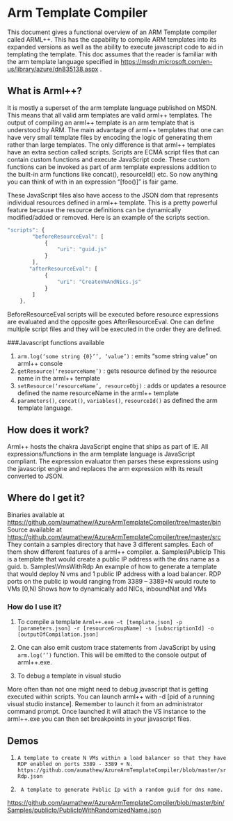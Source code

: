 # Arm Template Compiler

This document gives a functional overview of an ARM Template compiler called ARML++. This has the capability to compile ARM templates into its expanded versions as well as the ability to execute javascript code to aid in templating the template. This doc assumes that the reader is familiar with the arm template language specified in https://msdn.microsoft.com/en-us/library/azure/dn835138.aspx  . 

## What is Arml++?

It is mostly a superset of the arm template language published on MSDN. This means that all valid arm templates are valid arml++ templates. The output of compiling an arml++ template is an arm template that is understood by ARM. The main advantage of arml++ templates that one can have very small template files by encoding the logic of generating them rather than large templates. The only difference is that arml++ templates have an extra section called scripts. Scripts are ECMA script files that can contain custom functions and execute JavaScript code. These custom functions can be invoked as part of arm template expressions addition to the built-in arm functions like concat(), resourceId() etc. So now anything you can think of with in an expression “[foo()]”  is fair game.

These JavaScript files also have access to the JSON dom that represents individual resources defined in arml++ template. This is a pretty powerful feature because the resource definitions can be dynamically modified/added or removed. Here is an example of the scripts section.

```javascript
"scripts": {
        "beforeResourceEval": [
            {
                "uri": "guid.js"
            }
        ],
       "afterResourceEval": [
            {
                "uri": "CreateVmAndNics.js"
            }
        ]
    },
```
BeforeResourceEval scripts will be executed before resource expressions are evaluated and the opposite goes AfterResourceEval. One can define multiple script files and they will be executed in the order they are defined. 

###Javascript functions available 

1.	`arm.log(‘some string {0}’’, ‘value’)` : emits “some string value” on arml++ console
2.	`getResource(‘resourceName’)` : gets resource defined by the resource name in the arml++ template
3.	`setResource(‘resourceName’, resourceObj)` : adds or updates a resource defined the name resourceName in the arml++ template
4.	`parameters()`, `concat()`, `variables()`, `resourceId()` as defined the arm template language. 

## How does it work?                                                                  

Arml++ hosts the chakra JavaScript engine that ships as part of IE. All expressions/functions in the arm template language is JavaScript compliant. The expression evaluator then parses these expressions using the javascript engine and replaces the arm expression with its result converted to JSON. 

## Where do I get it?

Binaries available at https://github.com/aumathew/AzureArmTemplateCompiler/tree/master/bin
Source available at https://github.com/aumathew/AzureArmTemplateCompiler/tree/master/src
They contain a samples directory that have 3 different samples. Each of them show different features of a arml++ compiler. 
a.	Samples\PublicIp
This is a template that would create a public IP address with the dns name as a guid.
b.	Samples\VmsWithRdp 
An example of how to generate a template that would deploy N vms and 1 public IP address with a load balancer.
RDP ports on the public ip would ranging from 3389 – 3389+N would route to VMs [0,N) 
Shows how to dynamically add NICs, inboundNat and VMs

### How do I use it?

1.	To compile a template 
`Arml++.exe –t [template.json] -p [parameters.json] -r [resourceGroupName] -s [subscriptionId] -o [outputOfCompilation.json]`


2.	One can also emit custom trace statements from JavaScript by using `arm.log(‘’)` function. This will be emitted to the console output of arml++.exe. 
 
3.	To debug a template in visual studio

More often than not one might need to debug javascript that is getting executed within scripts. You can launch  arml++ with -d [pid of a running visual studio instance]. Remember to launch it from an administrator command prompt. Once launched it will attach the VS instance to the arml++.exe you can then set breakpoints in your javascript files.

## Demos
 
 1.     A template to create N VMs within a load balancer so that they have RDP enabled on ports 3389 - 3389 + N. https://github.com/aumathew/AzureArmTemplateCompiler/blob/master/src/ArmTemplateCompiler/Samples/VmsWithRdp/VmsWithLB-Rdp.json
2.      A template to generate Public Ip with a random guid for dns name. 
https://github.com/aumathew/AzureArmTemplateCompiler/blob/master/bin/Samples/publicIp/PublicIpWithRandomizedName.json
